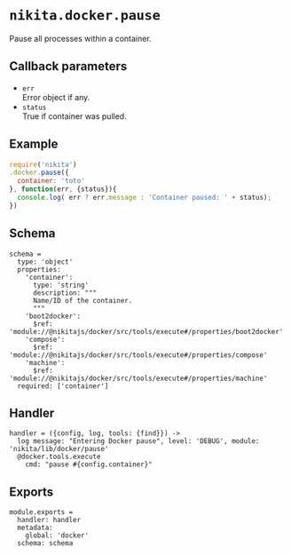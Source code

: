 
# `nikita.docker.pause`

Pause all processes within a container.

## Callback parameters

* `err`   
  Error object if any.
* `status`   
  True if container was pulled.

## Example

```javascript
require('nikita')
.docker.pause({
  container: 'toto'
}, function(err, {status}){
  console.log( err ? err.message : 'Container paused: ' + status);
})
```

## Schema

    schema =
      type: 'object'
      properties:
        'container':
          type: 'string'
          description: """
          Name/ID of the container.
          """
        'boot2docker':
          $ref: 'module://@nikitajs/docker/src/tools/execute#/properties/boot2docker'
        'compose':
          $ref: 'module://@nikitajs/docker/src/tools/execute#/properties/compose'
        'machine':
          $ref: 'module://@nikitajs/docker/src/tools/execute#/properties/machine'
      required: ['container']

## Handler

    handler = ({config, log, tools: {find}}) ->
      log message: "Entering Docker pause", level: 'DEBUG', module: 'nikita/lib/docker/pause'
      @docker.tools.execute
        cmd: "pause #{config.container}"

## Exports

    module.exports =
      handler: handler
      metadata:
        global: 'docker'
      schema: schema
